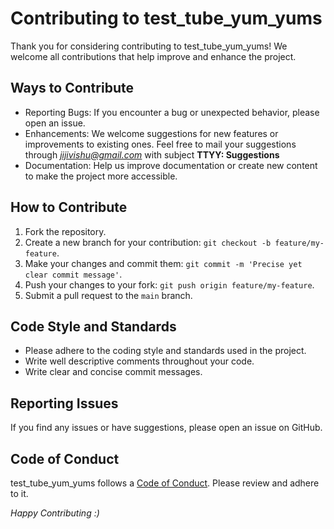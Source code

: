 # Contributing to test_tube_yum_yums

Thank you for considering contributing to test_tube_yum_yums! We welcome all contributions that help improve and enhance the project.

## Ways to Contribute

- Reporting Bugs: If you encounter a bug or unexpected behavior, please open an issue.
- Enhancements: We welcome suggestions for new features or improvements to existing ones. Feel free to mail your suggestions through *jijivishu@gmail.com* with subject **TTYY: Suggestions**
- Documentation: Help us improve documentation or create new content to make the project more accessible.

## How to Contribute

1. Fork the repository.
2. Create a new branch for your contribution: `git checkout -b feature/my-feature`.
3. Make your changes and commit them: `git commit -m 'Precise yet clear commit message'`.
4. Push your changes to your fork: `git push origin feature/my-feature`.
5. Submit a pull request to the `main` branch.

## Code Style and Standards

- Please adhere to the coding style and standards used in the project.
- Write well descriptive comments throughout your code.
- Write clear and concise commit messages.

## Reporting Issues

If you find any issues or have suggestions, please open an issue on GitHub.

## Code of Conduct

test_tube_yum_yums follows a [Code of Conduct](CODE_OF_CONDUCT.md). Please review and adhere to it.

*Happy Contributing :)*

